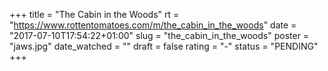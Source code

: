 +++
title = "The Cabin in the Woods"
rt = "https://www.rottentomatoes.com/m/the_cabin_in_the_woods"
date = "2017-07-10T17:54:22+01:00"
slug = "the_cabin_in_the_woods"
poster = "jaws.jpg"
date_watched = ""
draft = false
rating = "-"
status = "PENDING"
+++